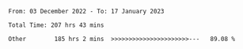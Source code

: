<!--START_SECTION:waka-->

```text
From: 03 December 2022 - To: 17 January 2023

Total Time: 207 hrs 43 mins

Other        185 hrs 2 mins  >>>>>>>>>>>>>>>>>>>>>>---   89.08 %
```

<!--END_SECTION:waka-->